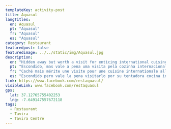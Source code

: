 ```yaml
---
templateKey: activity-post
title: Aquasul
langTitles:
  en: Aquasul
  pt: "Aquasul"
  fr: "Aquasul"
  es: "Aquasul"
category: Restaurant
featuredpost: false
featuredimage: ../../static/img/Aquasul.jpg
description: 
  en: "Hidden away but worth a visit for enticing international cuisine and an excellent pizza menu Tel: 00351 281 325 166"
  pt: "Escondido, mas vale a pena uma visita pela cozinha internacional atraente e um excelente menu de pizza Tel: 00351 281 325 166"
  fr: "Caché mais mérite une visite pour une cuisine internationale alléchante et un excellent menu de pizzas Tel: 00351 281 325 166"
  es: "Escondido pero vale la pena visitarlo por su tentadora cocina internacional y un excelente menú de pizzas Tel: 00351 281 325 166"
link: https://www.facebook.com/restaquasul/
visibleLink: www.facebook.com/restaquasul
gps:
  lat: 37.12765755402253
  lng: -7.649147557672118
tags:
  - Restaurant
  - Tavira
  - Tavira Centre
---
```


